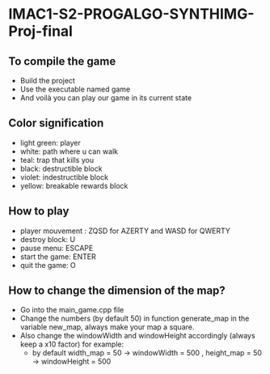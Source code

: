 # IMAC1-S2-PROGALGO-SYNTHIMG-Proj-final

## To compile the game
- Build the project 
- Use the executable named game
- And voilà you can play our game in its current state

## Color signification
- light green: player
- white: path where u can walk
- teal: trap that kills you
- black: destructible block
- violet: indestructible block
- yellow: breakable rewards block 

## How to play
- player mouvement : ZQSD for AZERTY and WASD for QWERTY
- destroy block: U
- pause menu: ESCAPE
- start the game: ENTER
- quit the game: O
  
## How to change the dimension of the map?
- Go into the main_game.cpp file
- Change the numbers (by default 50) in function generate_map in the variable new_map, always make your map a square.
- Also change the windowWidth and windowHeight accordingly (always keep a x10 factor) 
  for example: 
  - by default width_map = 50 -> windowWidth = 500 , height_map = 50 -> windowHeight = 500
   
